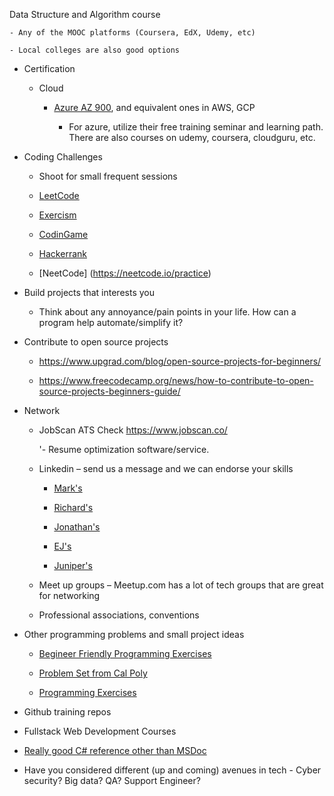 Data Structure and Algorithm course 

    - Any of the MOOC platforms (Coursera, EdX, Udemy, etc) 

    - Local colleges are also good options 

- Certification 

    - Cloud 
        - [Azure AZ 900](https://learn.microsoft.com/en-us/certifications/exams/az-900), and equivalent ones in AWS, GCP 

            - For azure, utilize their free training seminar and learning path. There are also courses on udemy, coursera, cloudguru, etc.  

- Coding Challenges 

    - Shoot for small frequent sessions 

    - [LeetCode](https://leetcode.com/) 

    - [Exercism](https://exercism.org/dashboard) 

    - [CodinGame](https://codingame.com/) 

    - [Hackerrank](https://www.hackerrank.com/) 

    - [NeetCode] (https://neetcode.io/practice)  

- Build projects that interests you 

    - Think about any annoyance/pain points in your life. How can a program help automate/simplify it? 

- Contribute to open source projects 

    - https://www.upgrad.com/blog/open-source-projects-for-beginners/ 

    - https://www.freecodecamp.org/news/how-to-contribute-to-open-source-projects-beginners-guide/ 

- Network 

    - JobScan ATS Check https://www.jobscan.co/
        
        '- Resume optimization software/service. 

    - Linkedin – send us a message and we can endorse your skills 
        - [Mark's](https://www.linkedin.com/in/mark-moore-b9aa96215/)

        - [Richard's](https://www.linkedin.com/in/hawkinsr1991/)

        - [Jonathan's](https://www.linkedin.com/in/jdelacruz22/)  

        - [EJ's](https://www.linkedin.com/in/emilyejbaillie) 

        - [Juniper's](https://www.linkedin.com/in/minsun-song-71562063/)

    - Meet up groups – Meetup.com has a lot of tech groups that are great for networking 

    - Professional associations, conventions 

- Other programming problems and small project ideas 

    - [Begineer Friendly Programming Exercises](https://github.com/py-study-group/beginner-friendly-programming-exercises/blob/master/exercises.md) 

    - [Problem Set from Cal Poly](http://users.csc.calpoly.edu/~jdalbey/103/Projects/ProgrammingPractice.html) 

    - [Programming Exercises](https://adriann.github.io/programming_problems.html) 

- Github training repos 

- Fullstack Web Development Courses  

- [Really good C# reference other than MSDoc](https://zetcode.com/) 

- Have you considered different (up and coming) avenues in tech - Cyber security? Big data? QA? Support Engineer?  
